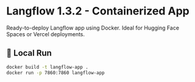 # Langflow 1.3.2 - Containerized App

Ready-to-deploy Langflow app using Docker. Ideal for Hugging Face Spaces or Vercel deployments.

## 🧪 Local Run

```bash
docker build -t langflow-app .
docker run -p 7860:7860 langflow-app
